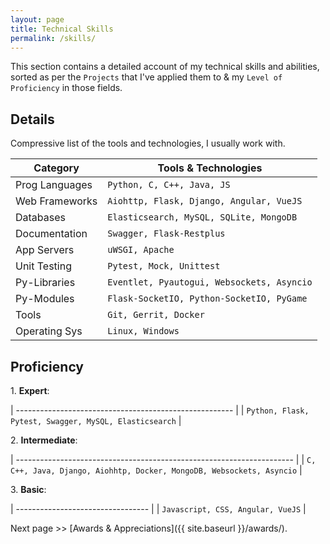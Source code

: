 ```yaml
---
layout: page
title: Technical Skills
permalink: /skills/
---
```


This section contains a detailed account of my technical skills and abilities, sorted as per the `Projects` that I've applied them to & my `Level of Proficiency` in those fields.

## Details

Compressive list of the tools and technologies, I usually work with.

| Category       | Tools & Technologies                       |
| -------------- | ------------------------------------------ |
| Prog Languages | `Python, C, C++, Java, JS`                 |
| Web Frameworks | `Aiohttp, Flask, Django, Angular, VueJS`   |
| Databases      | `Elasticsearch, MySQL, SQLite, MongoDB`    |
| Documentation  | `Swagger, Flask-Restplus`                  |
| App Servers    | `uWSGI, Apache`                            |
| Unit Testing   | `Pytest, Mock, Unittest `                  |
| Py-Libraries   | `Eventlet, Pyautogui, Websockets, Asyncio` |
| Py-Modules     | `Flask-SocketIO, Python-SocketIO, PyGame`  |
| Tools          | `Git, Gerrit, Docker`                      |
| Operating Sys  | `Linux, Windows`                           |

## Proficiency

1\. **Expert**:

| ------------------------------------------------------ |
| `Python, Flask, Pytest, Swagger, MySQL, Elasticsearch` |

2\. **Intermediate**:

| --------------------------------------------------------------------- |
| `C, C++, Java, Django, Aiohhtp, Docker, MongoDB, Websockets, Asyncio` |

3\. **Basic**:

| --------------------------------- |
| `Javascript, CSS, Angular, VueJS` |


<div markdown=1 class="next-previous">
  Next page >> [Awards & Appreciations]({{ site.baseurl }}/awards/).
</div>
